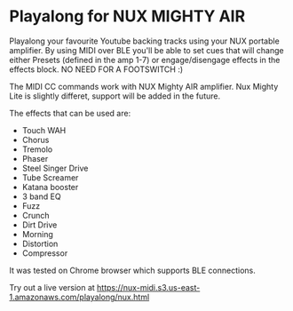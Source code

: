 # Playalong for NUX MIGHTY AIR

Playalong your favourite Youtube backing tracks using your NUX portable amplifier.
By using MIDI over BLE you'll be able to set cues that will change either Presets (defined in the amp 1-7) or engage/disengage effects in the effects block. NO NEED FOR A FOOTSWITCH :)

The MIDI CC commands work with NUX Mighty AIR amplifier. Nux Mighty Lite is slightly differet, support will be added in the future.

The effects that can be used are:

* Touch WAH
* Chorus
* Tremolo
* Phaser
* Steel Singer Drive
* Tube Screamer
* Katana booster
* 3 band EQ
* Fuzz
* Crunch
* Dirt Drive
* Morning
* Distortion
* Compressor

It was tested on Chrome browser which supports BLE connections.

Try out a live version at https://nux-midi.s3.us-east-1.amazonaws.com/playalong/nux.html
